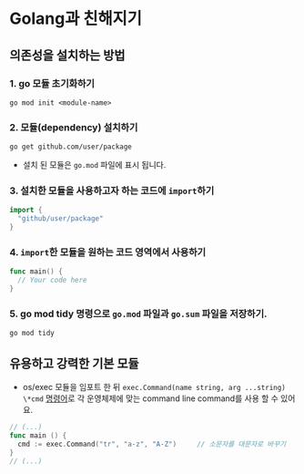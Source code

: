 # Golang과 친해지기
## 의존성을 설치하는 방법
### 1. go 모듈 초기화하기
```shell
go mod init <module-name>
```

### 2. 모듈(dependency) 설치하기
```shell
go get github.com/user/package
```
- 설치 된 모듈은 `go.mod` 파일에 표시 됩니다.

### 3. 설치한 모듈을 사용하고자 하는 코드에 `import`하기
```go
import {
  "github/user/package"
}
```

### 4. `import`한 모듈을 원하는 코드 영역에서 사용하기
```go
func main() {
  // Your code here
}
```

### 5. go mod tidy 명령으로 `go.mod` 파일과 `go.sum` 파일을 저장하기.
```shell
go mod tidy
```

## 유용하고 강력한 기본 모듈
- os/exec 모듈을 임포트 한 뒤 `exec.Command(name string, arg ...string) \*cmd` [명령어](https://pkg.go.dev/os/exec#Command)로 각 운영체제에 맞는 command line command를 사용 할 수 있어요.
```go
// (...)
func main () {
  cmd := exec.Command("tr", "a-z", "A-Z")     // 소문자를 대문자로 바꾸기
}
// (...)
```